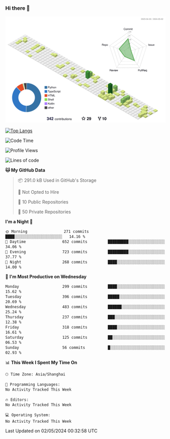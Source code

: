 ### Hi there 👋

![](./profile-3d-contrib/profile-green-animate.svg)

 

[![Top Langs](https://github-readme-stats.vercel.app/api/top-langs/?username=fly2tomato)](https://github.com/anuraghazra/github-readme-stats)


 

<!--START_SECTION:waka-->
![Code Time](http://img.shields.io/badge/Code%20Time-5%20hrs%2042%20mins-blue)

![Profile Views](http://img.shields.io/badge/Profile%20Views-15-blue)

![Lines of code](https://img.shields.io/badge/From%20Hello%20World%20I%27ve%20Written-519.3%20thousand%20lines%20of%20code-blue)

**🐱 My GitHub Data** 

> 📦 291.0 kB Used in GitHub's Storage 
 > 
> 🚫 Not Opted to Hire
 > 
> 📜 10 Public Repositories 
 > 
> 🔑 50 Private Repositories 
 > 
**I'm a Night 🦉** 

```text
🌞 Morning                271 commits         ████░░░░░░░░░░░░░░░░░░░░░   14.16 % 
🌆 Daytime                652 commits         █████████░░░░░░░░░░░░░░░░   34.06 % 
🌃 Evening                723 commits         █████████░░░░░░░░░░░░░░░░   37.77 % 
🌙 Night                  268 commits         ████░░░░░░░░░░░░░░░░░░░░░   14.00 % 
```
📅 **I'm Most Productive on Wednesday** 

```text
Monday                   299 commits         ████░░░░░░░░░░░░░░░░░░░░░   15.62 % 
Tuesday                  396 commits         █████░░░░░░░░░░░░░░░░░░░░   20.69 % 
Wednesday                483 commits         ██████░░░░░░░░░░░░░░░░░░░   25.24 % 
Thursday                 237 commits         ███░░░░░░░░░░░░░░░░░░░░░░   12.38 % 
Friday                   318 commits         ████░░░░░░░░░░░░░░░░░░░░░   16.61 % 
Saturday                 125 commits         ██░░░░░░░░░░░░░░░░░░░░░░░   06.53 % 
Sunday                   56 commits          █░░░░░░░░░░░░░░░░░░░░░░░░   02.93 % 
```


📊 **This Week I Spent My Time On** 

```text
🕑︎ Time Zone: Asia/Shanghai

💬 Programming Languages: 
No Activity Tracked This Week

🔥 Editors: 
No Activity Tracked This Week

💻 Operating System: 
No Activity Tracked This Week
```


 Last Updated on 02/05/2024 00:32:58 UTC
<!--END_SECTION:waka-->
